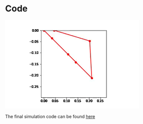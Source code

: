 # Code
![](Images/FINALFLAPgif.gif)

The final simulation code can be found [here](https://github.com/biodegradablerobotics/biodegradablerobotics.github.io/blob/main/Code/Simulation.ipynb)
